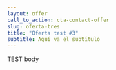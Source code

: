 ```yaml
---
layout: offer
call_to_action: cta-contact-offer
slug: oferta-tres
title: "Oferta test #3"
subtitle: Aquí va el subtítulo
---
```

TEST body